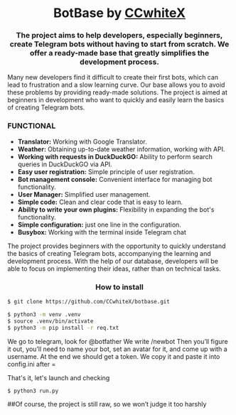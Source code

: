 <h1 align="center">BotBase by <a href="https://t.me/ccwhitex" target="_blank">CCwhiteX</a>
  
<h3 align="center">The project aims to help developers, especially beginners, create Telegram bots without having to start from scratch. We offer a ready-made base that greatly simplifies the development process.</h3>
Many new developers find it difficult to create their first bots, which can lead to frustration and a slow learning curve. Our base allows you to avoid these problems by providing ready-made solutions.
The project is aimed at beginners in development who want to quickly and easily learn the basics of creating Telegram bots.

### FUNCTIONAL
- **Translator:** Working with Google Translator.
- **Weather:** Obtaining up-to-date weather information, working with API.
- **Working with requests in DuckDuckGO:** Ability to perform search queries in DuckDuckGO via API.
- **Easy user registration:** Simple principle of user registration.
- **Bot management console:** Convenient interface for managing bot functionality.
- **User Manager:** Simplified user management.
- **Simple code:** Clean and clear code that is easy to learn.
- **Ability to write your own plugins:** Flexibility in expanding the bot's functionality.
- **Simple configuration:** just one line in the configuration.
- **Busybox:** Working with the terminal inside Telegram chat 

The project provides beginners with the opportunity to quickly understand the basics of creating Telegram bots, accompanying the learning and development process. With the help of our database, developers will be able to focus on implementing their ideas, rather than on technical tasks.

<h3 align="center">How to install</h3>

```sh
$ git clone https://github.com/CCwhiteX/botbase.git
```

```sh
$ python3 -m venv .venv
$ source .venv/bin/activate
$ python3 -m pip install -r req.txt
```

We go to telegram, look for @botfather 
We write /newbot
Then you’ll figure it out, you’ll need to name your bot, set an avatar for it, and come up with a username. 
At the end we should get a token. We copy it and paste it into config.ini after =

That's it, let's launch and checking

```sh
$ python3 run.py
```
##Of course, the project is still raw, so we won’t judge it too harshly
